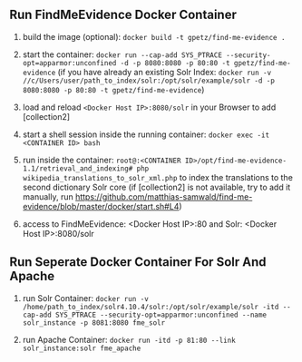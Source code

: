 Run FindMeEvidence Docker Container
-----------------------------------

1.  build the image (optional): `docker build -t gpetz/find-me-evidence .`

2.  start the container: `docker run --cap-add SYS_PTRACE --security-opt=apparmor:unconfined -d -p 8080:8080 -p 80:80 -t gpetz/find-me-evidence` (if you have already an existing Solr Index: `docker run -v //c/Users/user/path_to_index/solr:/opt/solr/example/solr -d -p 8080:8080 -p 80:80 -t gpetz/find-me-evidence`) 

3.  load and reload `<Docker Host IP>:8080/solr` in your Browser to add [collection2]

4.  start a shell session inside the running container: `docker exec -it <CONTAINER ID> bash`

5.  run inside the container: `root@:<CONTAINER ID>/opt/find-me-evidence-1.1/retrieval_and_indexing# php wikipedia_translations_to_solr_xml.php` to index the translations to the second dictionary Solr core (if [collection2] is not available, try to add it manually, run https://github.com/matthias-samwald/find-me-evidence/blob/master/docker/start.sh#L4)

6.  access to FindMeEvidence: &lt;Docker Host IP&gt;:80 and Solr: &lt;Docker Host IP&gt;:8080/solr

Run Seperate Docker Container For Solr And Apache
-------------------------------------------------

1. run Solr Container: `docker run -v /home/path_to_index/solr4.10.4/solr:/opt/solr/example/solr -itd --cap-add SYS_PTRACE --security-opt=apparmor:unconfined --name solr_instance -p 8081:8080 fme_solr`

2. run Apache Container: `docker run -itd -p 81:80 --link solr_instance:solr fme_apache`
